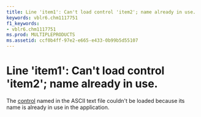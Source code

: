 ```yaml
---
title: Line 'item1': Can't load control 'item2'; name already in use.
keywords: vblr6.chm1117751
f1_keywords:
- vblr6.chm1117751
ms.prod: MULTIPLEPRODUCTS
ms.assetid: ccf0b4ff-97e2-e665-e433-0b99b5d55107
---
```



# Line 'item1': Can't load control 'item2'; name already in use.

The [control](vbe-glossary.md) named in the ASCII text file couldn't be loaded because its name is already in use in the application.



